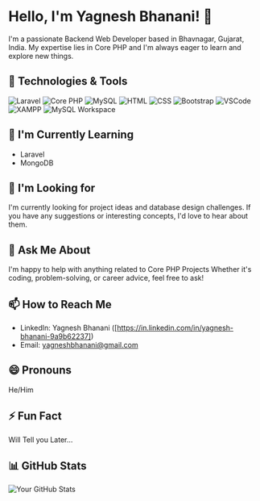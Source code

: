 # Hello, I'm Yagnesh Bhanani! 👋

I'm a passionate Backend Web Developer based in Bhavnagar, Gujarat, India. My expertise lies in Core PHP and I'm always eager to learn and explore new things.

## 🔧 Technologies & Tools

![Laravel](https://img.shields.io/badge/-Laravel-FF2D20?style=flat-square&logo=Laravel&logoColor=white)
![Core PHP](https://img.shields.io/badge/-Core%20PHP-777BB4?style=flat-square&logo=PHP&logoColor=white)
![MySQL](https://img.shields.io/badge/-MySQL-4479A1?style=flat-square&logo=MySQL&logoColor=white)
![HTML](https://img.shields.io/badge/-HTML-E34F26?style=flat-square&logo=HTML5&logoColor=white)
![CSS](https://img.shields.io/badge/-CSS-1572B6?style=flat-square&logo=CSS3&logoColor=white)
![Bootstrap](https://img.shields.io/badge/-Bootstrap-563D7C?style=flat-square&logo=Bootstrap&logoColor=white)
![VSCode](https://img.shields.io/badge/-VSCode-007ACC?style=flat-square&logo=Visual-Studio-Code&logoColor=white)
![XAMPP](https://img.shields.io/badge/-XAMPP-FB7A24?style=flat-square&logo=XAMPP&logoColor=white)
![MySQL Workspace](https://img.shields.io/badge/-MySQL%20Workspace-4479A1?style=flat-square&logo=MySQL&logoColor=white)

## 🌱 I'm Currently Learning

- Laravel
- MongoDB


## 🤔 I'm Looking for

I'm currently looking for project ideas and database design challenges. If you have any suggestions or interesting concepts, I'd love to hear about them.

## 💬 Ask Me About

I'm happy to help with anything related to Core PHP Projects Whether it's coding, problem-solving, or career advice, feel free to ask!

## 📫 How to Reach Me

- LinkedIn: Yagnesh Bhanani ([https://in.linkedin.com/in/yagnesh-bhanani-9a9b62237])
- Email: yagneshbhanani@gmail.com

## 😄 Pronouns

He/Him

## ⚡ Fun Fact

Will Tell you Later...

## 📊 GitHub Stats

![Your GitHub Stats](https://github-readme-stats.vercel.app/api?username=yourusername&show_icons=true&hide=contribs,prs)

<!-- You can customize the above URL with your GitHub username -->
